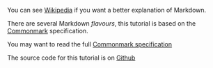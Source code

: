 You can see [Wikipedia](http://en.wikipedia.org/wiki/Markdown)
if you want a better explanation of Markdown.

There are several Markdown *flavours*, this tutorial is 
based on the [Commonmark](http://commonmark.org) 
specification.

You may want to read the full 
[Commonmark specification](http://spec.commonmark.org/)

The source code for this tutorial is on 
[Github](https://github.com/agea/tutorial.md)



